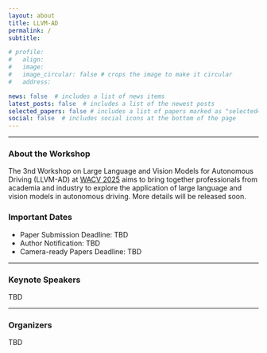 ```yaml
---
layout: about
title: LLVM-AD
permalink: /
subtitle:

# profile:
#   align: 
#   image: 
#   image_circular: false # crops the image to make it circular
#   address: 

news: false  # includes a list of news items
latest_posts: false  # includes a list of the newest posts
selected_papers: false # includes a list of papers marked as "selected={true}"
social: false  # includes social icons at the bottom of the page
---
```


----------
### About the Workshop

The 3nd Workshop on Large Language and Vision Models for Autonomous Driving (LLVM-AD) at [WACV 2025](https://wacv2025.thecvf.com/) aims to bring together professionals from academia and industry to explore the application of large language and vision models in autonomous driving. More details will be released soon.


### Important Dates

- Paper Submission Deadline: TBD
- Author Notification: TBD
- Camera-ready Papers Deadline: TBD 

----------

### Keynote Speakers
TBD

----------

### Organizers

TBD